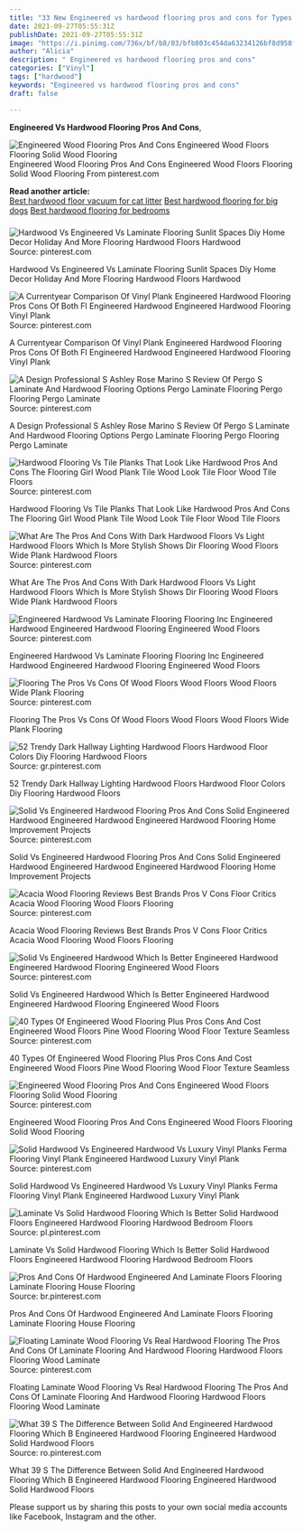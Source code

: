 ```yaml
---
title: "33 New Engineered vs hardwood flooring pros and cons for Types of Floor"
date: 2021-09-27T05:55:31Z
publishDate: 2021-09-27T05:55:31Z
image: "https://i.pinimg.com/736x/bf/b8/03/bfb803c454da63234126bf8d958f8dd9.jpg"
author: "Alicia"
description: " Engineered vs hardwood flooring pros and cons"
categories: ["Vinyl"]
tags: ["hardwood"]
keywords: "Engineered vs hardwood flooring pros and cons"
draft: false

---
```

<!-- Head tag Code -->
**Engineered Vs Hardwood Flooring Pros And Cons**, 

![Engineered Wood Flooring Pros And Cons Engineered Wood Floors Flooring Solid Wood Flooring](https://i.pinimg.com/originals/0a/5a/7a/0a5a7ad66ce56b4946a99376422bcf62.png "Engineered Wood Flooring Pros And Cons Engineered Wood Floors Flooring Solid Wood Flooring")
Engineered Wood Flooring Pros And Cons Engineered Wood Floors Flooring Solid Wood Flooring From pinterest.com

**Read another article:**  
[Best hardwood floor vacuum for cat litter](/best-hardwood-floor-vacuum-for-cat-litter/)
[Best hardwood flooring for big dogs](/best-hardwood-flooring-for-big-dogs/)
[Best hardwood flooring for bedrooms](/best-hardwood-flooring-for-bedrooms/)




### 

 


![Hardwood Vs Engineered Vs Laminate Flooring Sunlit Spaces Diy Home Decor Holiday And More Flooring Hardwood Floors Hardwood](https://i.pinimg.com/originals/7b/08/bc/7b08bc8f19eba7c4b8b0a800354d907b.jpg "Hardwood Vs Engineered Vs Laminate Flooring Sunlit Spaces Diy Home Decor Holiday And More Flooring Hardwood Floors Hardwood")
Source: pinterest.com

Hardwood Vs Engineered Vs Laminate Flooring Sunlit Spaces Diy Home Decor Holiday And More Flooring Hardwood Floors Hardwood  

![A Currentyear Comparison Of Vinyl Plank Engineered Hardwood Flooring Pros Cons Of Both Fl Engineered Hardwood Engineered Hardwood Flooring Vinyl Plank](https://i.pinimg.com/originals/0d/ee/f5/0deef5bb588b4d717945a05fa3b5c380.jpg "A Currentyear Comparison Of Vinyl Plank Engineered Hardwood Flooring Pros Cons Of Both Fl Engineered Hardwood Engineered Hardwood Flooring Vinyl Plank")
Source: pinterest.com

A Currentyear Comparison Of Vinyl Plank Engineered Hardwood Flooring Pros Cons Of Both Fl Engineered Hardwood Engineered Hardwood Flooring Vinyl Plank  

![A Design Professional S Ashley Rose Marino S Review Of Pergo S Laminate And Hardwood Flooring Options Pergo Laminate Flooring Pergo Flooring Pergo Laminate](https://i.pinimg.com/originals/82/ce/41/82ce41f7d9e540300421ea466d224cb2.jpg "A Design Professional S Ashley Rose Marino S Review Of Pergo S Laminate And Hardwood Flooring Options Pergo Laminate Flooring Pergo Flooring Pergo Laminate")
Source: pinterest.com

A Design Professional S Ashley Rose Marino S Review Of Pergo S Laminate And Hardwood Flooring Options Pergo Laminate Flooring Pergo Flooring Pergo Laminate  

![Hardwood Flooring Vs Tile Planks That Look Like Hardwood Pros And Cons The Flooring Girl Wood Plank Tile Wood Look Tile Floor Wood Tile Floors](https://i.pinimg.com/564x/27/d2/99/27d2993e596666944b9af6478a7a9d41.jpg "Hardwood Flooring Vs Tile Planks That Look Like Hardwood Pros And Cons The Flooring Girl Wood Plank Tile Wood Look Tile Floor Wood Tile Floors")
Source: pinterest.com

Hardwood Flooring Vs Tile Planks That Look Like Hardwood Pros And Cons The Flooring Girl Wood Plank Tile Wood Look Tile Floor Wood Tile Floors  

![What Are The Pros And Cons With Dark Hardwood Floors Vs Light Hardwood Floors Which Is More Stylish Shows Dir Flooring Wood Floors Wide Plank Hardwood Floors](https://i.pinimg.com/originals/cf/90/f2/cf90f29736a79c7ebfb8c195324e6e7f.jpg "What Are The Pros And Cons With Dark Hardwood Floors Vs Light Hardwood Floors Which Is More Stylish Shows Dir Flooring Wood Floors Wide Plank Hardwood Floors")
Source: pinterest.com

What Are The Pros And Cons With Dark Hardwood Floors Vs Light Hardwood Floors Which Is More Stylish Shows Dir Flooring Wood Floors Wide Plank Hardwood Floors  

![Engineered Hardwood Vs Laminate Flooring Flooring Inc Engineered Hardwood Engineered Hardwood Flooring Engineered Wood Floors](https://i.pinimg.com/736x/7e/9f/c8/7e9fc8a1f83611bef660a71e13c13966.jpg "Engineered Hardwood Vs Laminate Flooring Flooring Inc Engineered Hardwood Engineered Hardwood Flooring Engineered Wood Floors")
Source: pinterest.com

Engineered Hardwood Vs Laminate Flooring Flooring Inc Engineered Hardwood Engineered Hardwood Flooring Engineered Wood Floors  

![Flooring The Pros Vs Cons Of Wood Floors Wood Floors Wood Floors Wide Plank Flooring](https://i.pinimg.com/736x/5b/40/64/5b40647cb2d905ec856c7b387965f069.jpg "Flooring The Pros Vs Cons Of Wood Floors Wood Floors Wood Floors Wide Plank Flooring")
Source: pinterest.com

Flooring The Pros Vs Cons Of Wood Floors Wood Floors Wood Floors Wide Plank Flooring  

![52 Trendy Dark Hallway Lighting Hardwood Floors Hardwood Floor Colors Diy Flooring Hardwood Floors](https://i.pinimg.com/474x/ff/e2/56/ffe256764e5504517326dd9c9122568b.jpg "52 Trendy Dark Hallway Lighting Hardwood Floors Hardwood Floor Colors Diy Flooring Hardwood Floors")
Source: gr.pinterest.com

52 Trendy Dark Hallway Lighting Hardwood Floors Hardwood Floor Colors Diy Flooring Hardwood Floors  

![Solid Vs Engineered Hardwood Flooring Pros And Cons Solid Engineered Hardwood Engineered Hardwood Engineered Hardwood Flooring Home Improvement Projects](https://i.pinimg.com/474x/4d/84/fc/4d84fc6a2ef0c5b27d1e9d52f67cd41c.jpg "Solid Vs Engineered Hardwood Flooring Pros And Cons Solid Engineered Hardwood Engineered Hardwood Engineered Hardwood Flooring Home Improvement Projects")
Source: pinterest.com

Solid Vs Engineered Hardwood Flooring Pros And Cons Solid Engineered Hardwood Engineered Hardwood Engineered Hardwood Flooring Home Improvement Projects  

![Acacia Wood Flooring Reviews Best Brands Pros V Cons Floor Critics Acacia Wood Flooring Wood Floors Flooring](https://i.pinimg.com/originals/d4/6d/ca/d46dcac02643daf5bafaa01a8531a482.jpg "Acacia Wood Flooring Reviews Best Brands Pros V Cons Floor Critics Acacia Wood Flooring Wood Floors Flooring")
Source: pinterest.com

Acacia Wood Flooring Reviews Best Brands Pros V Cons Floor Critics Acacia Wood Flooring Wood Floors Flooring  

![Solid Vs Engineered Hardwood Which Is Better Engineered Hardwood Engineered Hardwood Flooring Engineered Wood Floors](https://i.pinimg.com/originals/08/ff/5a/08ff5a3559582ba53c9ed561fde89327.jpg "Solid Vs Engineered Hardwood Which Is Better Engineered Hardwood Engineered Hardwood Flooring Engineered Wood Floors")
Source: pinterest.com

Solid Vs Engineered Hardwood Which Is Better Engineered Hardwood Engineered Hardwood Flooring Engineered Wood Floors  

![40 Types Of Engineered Wood Flooring Plus Pros Cons And Cost Engineered Wood Floors Pine Wood Flooring Wood Floor Texture Seamless](https://i.pinimg.com/originals/ad/b9/10/adb910c5c7bdad500a9ca62492e4b8fb.jpg "40 Types Of Engineered Wood Flooring Plus Pros Cons And Cost Engineered Wood Floors Pine Wood Flooring Wood Floor Texture Seamless")
Source: pinterest.com

40 Types Of Engineered Wood Flooring Plus Pros Cons And Cost Engineered Wood Floors Pine Wood Flooring Wood Floor Texture Seamless  

![Engineered Wood Flooring Pros And Cons Engineered Wood Floors Flooring Solid Wood Flooring](https://i.pinimg.com/originals/0a/5a/7a/0a5a7ad66ce56b4946a99376422bcf62.png "Engineered Wood Flooring Pros And Cons Engineered Wood Floors Flooring Solid Wood Flooring")
Source: pinterest.com

Engineered Wood Flooring Pros And Cons Engineered Wood Floors Flooring Solid Wood Flooring  

![Solid Hardwood Vs Engineered Hardwood Vs Luxury Vinyl Planks Ferma Flooring Vinyl Plank Engineered Hardwood Luxury Vinyl Plank](https://i.pinimg.com/originals/42/70/84/42708444762f733de7159dd663139dab.png "Solid Hardwood Vs Engineered Hardwood Vs Luxury Vinyl Planks Ferma Flooring Vinyl Plank Engineered Hardwood Luxury Vinyl Plank")
Source: pinterest.com

Solid Hardwood Vs Engineered Hardwood Vs Luxury Vinyl Planks Ferma Flooring Vinyl Plank Engineered Hardwood Luxury Vinyl Plank  

![Laminate Vs Solid Hardwood Flooring Which Is Better Solid Hardwood Floors Engineered Hardwood Flooring Hardwood Bedroom Floors](https://i.pinimg.com/originals/aa/31/fe/aa31fe97da0070c28801a07be1e8809e.jpg "Laminate Vs Solid Hardwood Flooring Which Is Better Solid Hardwood Floors Engineered Hardwood Flooring Hardwood Bedroom Floors")
Source: pl.pinterest.com

Laminate Vs Solid Hardwood Flooring Which Is Better Solid Hardwood Floors Engineered Hardwood Flooring Hardwood Bedroom Floors  

![Pros And Cons Of Hardwood Engineered And Laminate Floors Flooring Laminate Flooring House Flooring](https://i.pinimg.com/originals/cd/69/50/cd6950f5d4722a82b17997e85b03a7d9.jpg "Pros And Cons Of Hardwood Engineered And Laminate Floors Flooring Laminate Flooring House Flooring")
Source: br.pinterest.com

Pros And Cons Of Hardwood Engineered And Laminate Floors Flooring Laminate Flooring House Flooring  

![Floating Laminate Wood Flooring Vs Real Hardwood Flooring The Pros And Cons Of Laminate Flooring And Hardwood Flooring Hardwood Floors Flooring Wood Laminate](https://i.pinimg.com/originals/e1/30/11/e130116ec8597665d9fe933be4df1ad6.jpg "Floating Laminate Wood Flooring Vs Real Hardwood Flooring The Pros And Cons Of Laminate Flooring And Hardwood Flooring Hardwood Floors Flooring Wood Laminate")
Source: pinterest.com

Floating Laminate Wood Flooring Vs Real Hardwood Flooring The Pros And Cons Of Laminate Flooring And Hardwood Flooring Hardwood Floors Flooring Wood Laminate  

![What 39 S The Difference Between Solid And Engineered Hardwood Flooring Which B Engineered Hardwood Flooring Engineered Hardwood Solid Hardwood Floors](https://i.pinimg.com/736x/bf/b8/03/bfb803c454da63234126bf8d958f8dd9.jpg "What 39 S The Difference Between Solid And Engineered Hardwood Flooring Which B Engineered Hardwood Flooring Engineered Hardwood Solid Hardwood Floors")
Source: ro.pinterest.com

What 39 S The Difference Between Solid And Engineered Hardwood Flooring Which B Engineered Hardwood Flooring Engineered Hardwood Solid Hardwood Floors  

Please support us by sharing this posts to your own social media accounts like Facebook, Instagram and the other.

